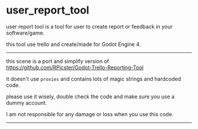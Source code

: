 # user_report_tool
 user report tool is a tool for user to create report or feedback in your software/game.

 this tool use trello and create/made for Godot Engine 4.

 ----

 this scene is a port and simplify version of https://github.com/RPicster/Godot-Trello-Reporting-Tool

 it doesn't use `proxies` and contains lots of magic strings and hardcoded code.

please use it wisely, double check the code and make sure you use a dummy account.

I am not responsible for any damage or loss when you use this code.

----
